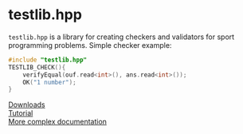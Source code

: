 testlib.hpp
===========

`testlib.hpp` is a library for creating checkers and validators for sport programming problems. Simple checker example:
```c++
#include "testlib.hpp"
TESTLIB_CHECK(){
    verifyEqual(ouf.read<int>(), ans.read<int>());
    OK("1 number");
}
```
[Downloads](https://github.com/AlexeyDmitriev/testlib.hpp/releases/)  
[Tutorial](https://github.com/AlexeyDmitriev/testlib.hpp/wiki/Tutorial)  
[More complex documentation](https://github.com/AlexeyDmitriev/testlib.hpp/wiki/General-Documentation)
